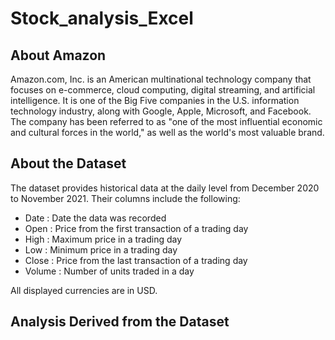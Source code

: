 # Stock_analysis_Excel
## About Amazon

Amazon.com, Inc. is an American multinational technology company that focuses on e-commerce, cloud computing, digital streaming, and artificial intelligence. It is one of the Big Five companies in the U.S. information technology industry, along with Google, Apple, Microsoft, and Facebook. The company has been referred to as "one of the most influential economic and cultural forces in the world," as well as the world's most valuable brand. 

## About the Dataset

The dataset provides historical data at the daily level from December 2020 to November 2021. Their columns include the following:

- Date : Date the data was recorded
- Open : Price from the first transaction of a trading day
- High : Maximum price in a trading day
- Low : Minimum price in a trading day
- Close : Price from the last transaction of a trading day
- Volume : Number of units traded in a day

All displayed currencies are in USD.

## Analysis Derived from the Dataset
